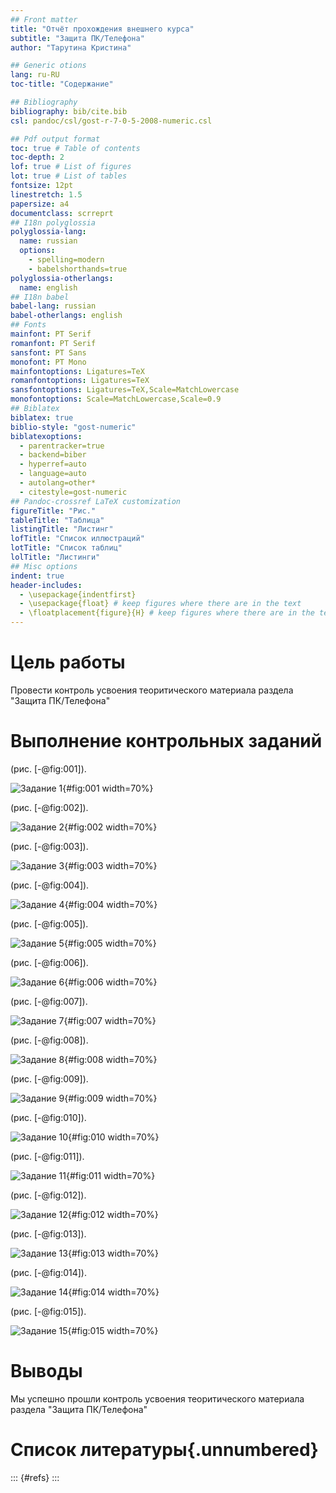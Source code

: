 ```yaml
---
## Front matter
title: "Отчёт прохождения внешнего курса"
subtitle: "Защита ПК/Телефона"
author: "Тарутина Кристина"

## Generic otions
lang: ru-RU
toc-title: "Содержание"

## Bibliography
bibliography: bib/cite.bib
csl: pandoc/csl/gost-r-7-0-5-2008-numeric.csl

## Pdf output format
toc: true # Table of contents
toc-depth: 2
lof: true # List of figures
lot: true # List of tables
fontsize: 12pt
linestretch: 1.5
papersize: a4
documentclass: scrreprt
## I18n polyglossia
polyglossia-lang:
  name: russian
  options:
	- spelling=modern
	- babelshorthands=true
polyglossia-otherlangs:
  name: english
## I18n babel
babel-lang: russian
babel-otherlangs: english
## Fonts
mainfont: PT Serif
romanfont: PT Serif
sansfont: PT Sans
monofont: PT Mono
mainfontoptions: Ligatures=TeX
romanfontoptions: Ligatures=TeX
sansfontoptions: Ligatures=TeX,Scale=MatchLowercase
monofontoptions: Scale=MatchLowercase,Scale=0.9
## Biblatex
biblatex: true
biblio-style: "gost-numeric"
biblatexoptions:
  - parentracker=true
  - backend=biber
  - hyperref=auto
  - language=auto
  - autolang=other*
  - citestyle=gost-numeric
## Pandoc-crossref LaTeX customization
figureTitle: "Рис."
tableTitle: "Таблица"
listingTitle: "Листинг"
lofTitle: "Список иллюстраций"
lotTitle: "Список таблиц"
lolTitle: "Листинги"
## Misc options
indent: true
header-includes:
  - \usepackage{indentfirst}
  - \usepackage{float} # keep figures where there are in the text
  - \floatplacement{figure}{H} # keep figures where there are in the text
---
```


# Цель работы

Провести контроль усвоения теоритического материала раздела "Защита ПК/Телефона"

# Выполнение контрольных заданий

(рис. [-@fig:001]).

![Задание 1](image/image1.png){#fig:001 width=70%}

(рис. [-@fig:002]).

![Задание 2](image/image2.png){#fig:002 width=70%}

(рис. [-@fig:003]).

![Задание 3](image/image3.png){#fig:003 width=70%}

(рис. [-@fig:004]).

![Задание 4](image/image4.png){#fig:004 width=70%}

(рис. [-@fig:005]).

![Задание 5](image/image5.png){#fig:005 width=70%}

(рис. [-@fig:006]).

![Задание 6](image/image6.png){#fig:006 width=70%}

(рис. [-@fig:007]).

![Задание 7](image/image7.png){#fig:007 width=70%}

(рис. [-@fig:008]).

![Задание 8](image/image8.png){#fig:008 width=70%}

(рис. [-@fig:009]).

![Задание 9](image/image9.png){#fig:009 width=70%}

(рис. [-@fig:010]).

![Задание 10](image/image10.png){#fig:010 width=70%}

(рис. [-@fig:011]).

![Задание 11](image/image11.png){#fig:011 width=70%}

(рис. [-@fig:012]).

![Задание 12](image/image12.png){#fig:012 width=70%}

(рис. [-@fig:013]).

![Задание 13](image/image13.png){#fig:013 width=70%}

(рис. [-@fig:014]).

![Задание 14](image/image14.png){#fig:014 width=70%}

(рис. [-@fig:015]).

![Задание 15](image/image15.png){#fig:015 width=70%}

# Выводы

Мы успешно прошли контроль усвоения теоритического материала раздела "Защита ПК/Телефона"

# Список литературы{.unnumbered}

::: {#refs}
:::
